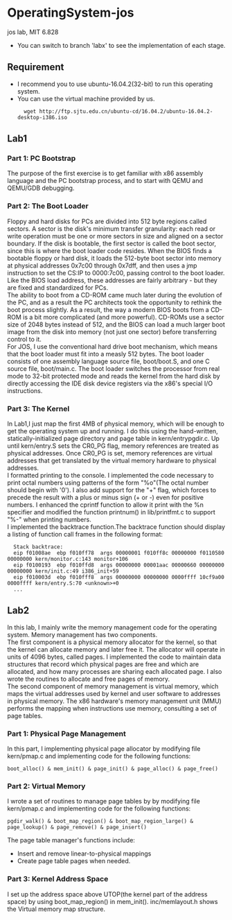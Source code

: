 # OperatingSystem-jos
 jos lab, MIT 6.828
- You can switch to branch 'labx' to see the implementation of each stage.
## Requirement
- I recommend you to use ubuntu-16.04.2(32-bit) to run this operating system.
- You can use the virtual machine provided by us.
  ```
    wget http://ftp.sjtu.edu.cn/ubuntu-cd/16.04.2/ubuntu-16.04.2-desktop-i386.iso
  ```

## Lab1
### Part 1: PC Bootstrap
The purpose of the first exercise is to get familiar with x86 assembly language and the PC bootstrap process, and to start with QEMU and QEMU/GDB debugging.
### Part 2: The Boot Loader
Floppy and hard disks for PCs are divided into 512 byte regions called sectors. A sector is the disk's minimum transfer granularity: each read or write operation must be one or more sectors in size and aligned on a sector boundary. If the disk is bootable, the first sector is called the boot sector, since this is where the boot loader code resides. When the BIOS finds a bootable floppy or hard disk, it loads the 512-byte boot sector into memory at physical addresses 0x7c00 through 0x7dff, and then uses a jmp instruction to set the CS:IP to 0000:7c00, passing control to the boot loader. Like the BIOS load address, these addresses are fairly arbitrary - but they are fixed and standardized for PCs.<br>
The ability to boot from a CD-ROM came much later during the evolution of the PC, and as a result the PC architects took the opportunity to rethink the boot process slightly. As a result, the way a modern BIOS boots from a CD-ROM is a bit more complicated (and more powerful). CD-ROMs use a sector size of 2048 bytes instead of 512, and the BIOS can load a much larger boot image from the disk into memory (not just one sector) before transferring control to it. <br>
For JOS, I use the conventional hard drive boot mechanism, which means that the boot loader must fit into a measly 512 bytes. The boot loader consists of one assembly language source file, boot/boot.S, and one C source file, boot/main.c. The boot loader switches the processor from real mode to 32-bit protected mode and reads the kernel from the hard disk by directly accessing the IDE disk device registers via the x86's special I/O instructions.
### Part 3: The Kernel
In Lab1,I just map the first 4MB of physical memory, which will be enough to get the operating system up and running. I do this using the hand-written, statically-initialized page directory and page table in kern/entrypgdir.c. Up until kern/entry.S sets the CR0_PG flag, memory references are treated as physical addresses. Once CR0_PG is set, memory references are virtual addresses that get translated by the virtual memory hardware to physical addresses. <br>
I formatted printing to the console. I implemented the code necessary to print octal numbers using patterns of the form "%o"(The octal number should begin with '0'). I also add support for the "+" flag, which forces to precede the result with a plus or minus sign (+ or -) even for positive numbers. I enhanced the cprintf function to allow it print with the %n specifier and modified the function printnum() in lib/printfmt.c to support "%-" when printing numbers.<br>
I implemented the backtrace function.The backtrace function should display a listing of function call frames in the following format:
  ```
    Stack backtrace:
    eip f01008ae  ebp f010ff78  args 00000001 f010ff8c 00000000 f0110580 00000000 kern/monitor.c:143 monitor+106
    eip f0100193  ebp f010ffd8  args 00000000 00001aac 00000660 00000000 00000000 kern/init.c:49 i386_init+59
    eip f010003d  ebp f010fff8  args 00000000 00000000 0000ffff 10cf9a00 0000ffff kern/entry.S:70 <unknown>+0
    ...
  ```
## Lab2
In this lab, I mainly write the memory management code for the operating system. Memory management has two components.<br>
The first component is a physical memory allocator for the kernel, so that the kernel can allocate memory and later free it. The allocator will operate in units of 4096 bytes, called pages. I implemented the code to maintain data structures that record which physical pages are free and which are allocated, and how many processes are sharing each allocated page. I also wrote the routines to allocate and free pages of memory.<br>
The second component of memory management is virtual memory, which maps the virtual addresses used by kernel and user software to addresses in physical memory. The x86 hardware's memory management unit (MMU) performs the mapping when instructions use memory, consulting a set of page tables. 
### Part 1: Physical Page Management
In this part, I implementing physical page allocator by modifying file kern/pmap.c and implementing code for the following functions:
```
boot_alloc() & mem_init() & page_init() & page_alloc() & page_free()
```
### Part 2: Virtual Memory
I wrote a set of routines to manage page tables by by modifying file kern/pmap.c and implementing code for the following functions:
```
pgdir_walk() & boot_map_region() & boot_map_region_large() & page_lookup() & page_remove() & page_insert()
```
The page table manager's functions include:
- Insert and remove linear-to-physical mappings
- Create page table pages when needed.
### Part 3: Kernel Address Space
I set up the address space above UTOP(the kernel part of the address space) by using boot_map_region() in mem_init(). inc/memlayout.h shows the Virtual memory map structure.
